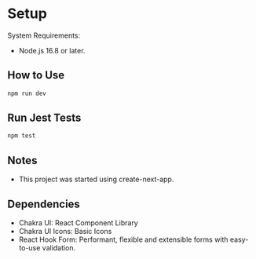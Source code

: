 # Setup

System Requirements:

- Node.js 16.8 or later.

## How to Use

```bash
npm run dev
```

## Run Jest Tests

```bash
npm test
```

## Notes

- This project was started using create-next-app.

## Dependencies

- Chakra UI: React Component Library
- Chakra UI Icons: Basic Icons
- React Hook Form: Performant, flexible and extensible forms with easy-to-use validation.
